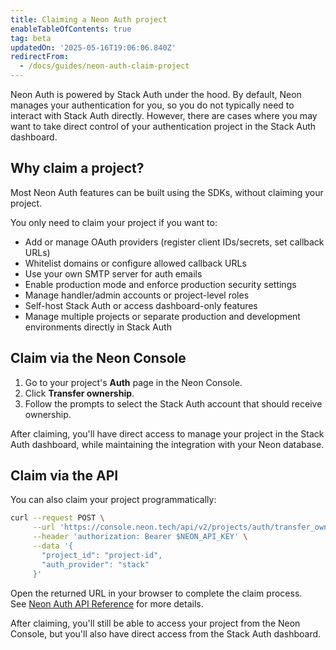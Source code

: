 ```yaml
---
title: Claiming a Neon Auth project
enableTableOfContents: true
tag: beta
updatedOn: '2025-05-16T19:06:06.840Z'
redirectFrom:
  - /docs/guides/neon-auth-claim-project
---
```


Neon Auth is powered by Stack Auth under the hood. By default, Neon manages your authentication for you, so you do not typically need to interact with Stack Auth directly. However, there are cases where you may want to take direct control of your authentication project in the Stack Auth dashboard.

## Why claim a project?

Most Neon Auth features can be built using the SDKs, without claiming your project.

You only need to claim your project if you want to:

- Add or manage OAuth providers (register client IDs/secrets, set callback URLs)
- Whitelist domains or configure allowed callback URLs
- Use your own SMTP server for auth emails
- Enable production mode and enforce production security settings
- Manage handler/admin accounts or project-level roles
- Self-host Stack Auth or access dashboard-only features
- Manage multiple projects or separate production and development environments directly in Stack Auth

<Steps>

## Claim via the Neon Console

1. Go to your project's **Auth** page in the Neon Console.
2. Click **Transfer ownership**.
3. Follow the prompts to select the Stack Auth account that should receive ownership.

After claiming, you'll have direct access to manage your project in the Stack Auth dashboard, while maintaining the integration with your Neon database.

## Claim via the API

You can also claim your project programmatically:

```bash
curl --request POST \
     --url 'https://console.neon.tech/api/v2/projects/auth/transfer_ownership' \
     --header 'authorization: Bearer $NEON_API_KEY' \
     --data '{
       "project_id": "project-id",
       "auth_provider": "stack"
     }'
```

Open the returned URL in your browser to complete the claim process.  
See [Neon Auth API Reference](/docs/guides/neon-auth-api#transfer-to-your-auth-provider) for more details.

<Admonition type="note">
After claiming, you'll still be able to access your project from the Neon Console, but you'll also have direct access from the Stack Auth dashboard.
</Admonition>

</Steps>

<NeedHelp />
